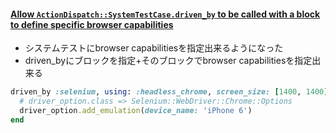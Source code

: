 #### [Allow `ActionDispatch::SystemTestCase.driven_by` to be called with a block to define specific browser capabilities](https://github.com/rails/rails/pull/35081)

* システムテストにbrowser capabilitiesを指定出来るようになった
* driven_byにブロックを指定+そのブロックでbrowser capabilitiesを指定出来る

```ruby
driven_by :selenium, using: :headless_chrome, screen_size: [1400, 1400]  do |driver_option|
  # driver_option.class => Selenium::WebDriver::Chrome::Options
  driver_option.add_emulation(device_name: 'iPhone 6')
end
```
